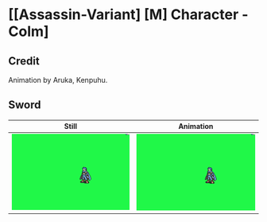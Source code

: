 # [\[Assassin-Variant\] \[M\] Character - Colm]

## Credit

Animation by Aruka, Kenpuhu.

	
## Sword

| Still | Animation |
| :---: | :-------: |
| ![Sword still](./Sword_000.png) | ![Sword animation](./Sword.gif) |
